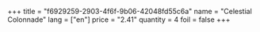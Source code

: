 +++
title = "f6929259-2903-4f6f-9b06-42048fd55c6a"
name = "Celestial Colonnade"
lang = ["en"]
price = "2.41"
quantity = 4
foil = false
+++
